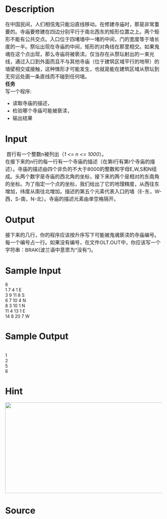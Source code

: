
# Description

<div class="content"><div><span style="font-size: medium">在中国民间，人们相信鬼只能沿直线移动。在修建寺庙时，那是非常重要的。寺庙要修建在四边分别平行于南北西东的矩形位置之上。两个矩形不能有公共交点。入口位于四堵墙中一堵的中间，门的宽度等于墙长度的一半。祭坛出现在寺庙的中间，矩形的对角线在那里相交。如果鬼魂在这个点出现，那么寺庙将被亵渎。仅当存在从祭坛射出的一束光线，通过入口到外面而且不与其他寺庙（位于建筑区域平行的地带）的墙壁相交或接触，这种情形才可能发生，也就是能在建筑区域从祭坛到无穷远处画一条直线而不碰到任何墙。</span></div>
<div style="margin: auto 0cm"><span style="font-size: medium"><b>任务</b></span></div>
<div><span style="font-size: medium">写一个程序:  </span></div>
<ul type="disc">
    <li><span style="font-size: medium">读取寺庙的描述， </span></li>
    <li><span style="font-size: medium">检验哪个寺庙可能被亵渎， </span></li>
    <li><span style="font-size: medium">输出结果 </span></li>
</ul></div>

# Input

<div class="content"><div style="margin: auto 0cm"> <span style="font-size: medium">首行有一个整数n被列出（<i>1 &lt;= n &lt;= 1000</i>）。</span></div>
<div><span style="font-size: medium">在接下来的n行的每一行有一个寺庙的描述（在第I行有第I个寺庙的描述）。寺庙的描述由四个非负的不大于8000的整数和字母E,W,S和N组成。头两个数字是寺庙的西北角的坐标，接下来的两个是相对的东南角的坐标。为了指定一个点的坐标，我们给出了它的地理精度，从西往东增加，纬度从南往北增加。描述的第五个元素代表入口的墙（E-东，W-西，S-南，N-北）。寺庙的描述元素由单空格隔开。</span></div></div>

# Output

<div class="content"><div><span style="font-size: medium">接下来的几行，你的程序应该按升序写下可能被鬼魂亵渎的寺庙编号。每一个编号占一行。如果没有编号，在文件OLT.OUT中，你应该写一个字符串：BRAK(波兰语中意思为“没有”)。</span></div></div>

# Sample Input

<div class="content"><span class="sampledata">6<br/>
1 7 4 1 E<br/>
3 9 11 8 S<br/>
6 7 10 4 N<br/>
8 3 10 1 N<br/>
11 4 13 1 E<br/>
14 8 20 7 W<br/>
</span></div>

# Sample Output

<div class="content"><span class="sampledata"> <br/>
1<br/>
2<br/>
5<br/>
6<br/>
</span></div>

# Hint

<div class="content"><p></p><p><img height="292" width="606" alt="" src="source/bzoj/2934/img/aHR0cHM6Ly9seWRzeS5jb20vSnVkZ2VPbmxpbmUvdXBsb2FkLzIwMTIxMi8xMSgzKS5qcGc=.jpg"/></p><p></p></div>

# Source

<div class="content"><p><a href="problemset.php?search="></a></p></div>

